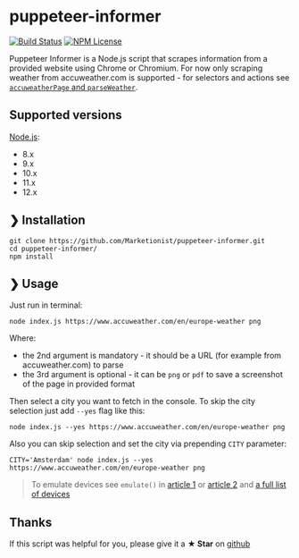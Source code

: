 # puppeteer-informer

[![Build Status](https://travis-ci.org/Marketionist/puppeteer-informer.svg?branch=master)](https://travis-ci.org/Marketionist/puppeteer-informer)
[![NPM License](https://img.shields.io/github/license/Marketionist/puppeteer-informer.svg)](https://github.com/Marketionist/puppeteer-informer/blob/master/LICENSE)

Puppeteer Informer is a Node.js script that scrapes information from a provided website using Chrome or
Chromium. For now only scraping weather from accuweather.com is supported - for selectors and actions see
[`accuweatherPage` and `parseWeather`](https://github.com/Marketionist/puppeteer-informer/blob/master/page_objects/accuweather.page.js).

## Supported versions
[Node.js](http://nodejs.org/):
- 8.x
- 9.x
- 10.x
- 11.x
- 12.x

## ❯ Installation
```
git clone https://github.com/Marketionist/puppeteer-informer.git
cd puppeteer-informer/
npm install
```

## ❯ Usage
Just run in terminal:

```
node index.js https://www.accuweather.com/en/europe-weather png
```

Where:
- the 2nd argument is mandatory - it should be a URL (for example from accuweather.com) to parse
- the 3rd argument is optional - it can be `png` or `pdf` to save a screenshot of the page in provided format

Then select a city you want to fetch in the console. To skip the city selection just add `--yes` flag like this:

```
node index.js --yes https://www.accuweather.com/en/europe-weather png
```

Also you can skip selection and set the city via prepending `CITY` parameter:

```
CITY='Amsterdam' node index.js --yes https://www.accuweather.com/en/europe-weather png
```

> To emulate devices see `emulate()` in [article 1](https://flaviocopes.com/puppeteer/) or
> [article 2](https://www.aymen-loukil.com/en/blog-en/google-puppeteer-tutorial-with-examples/) and
> [a full list of devices](https://github.com/GoogleChrome/puppeteer/blob/master/lib/DeviceDescriptors.js)

## Thanks
If this script was helpful for you, please give it a **★ Star**
on [github](https://github.com/Marketionist/puppeteer-informer)
